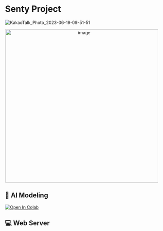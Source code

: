 # **Senty Project**
![KakaoTalk_Photo_2023-06-19-09-51-51](https://github.com/h06-Cpy/inisw-8/assets/106899647/2278412a-0867-4a30-9952-db8959686ac2)







<p align="center">
<img width="502" alt="image" src="https://github.com/h06-Cpy/inisw-8/assets/106899647/2bd2c49e-9971-4f32-8fbd-7887935d6829">
</p>







## 🤖 AI Modeling

[![Open In Colab](https://colab.research.google.com/assets/colab-badge.svg)](https://drive.google.com/file/d/1KtYeBYy3nYnWO9lgUkJio5tN4t__u_P5/view?usp=sharing)


## 💻 Web Server



